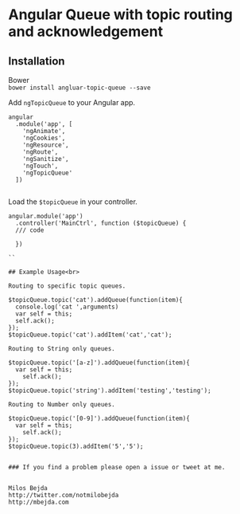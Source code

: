# Angular Queue with topic routing and acknowledgement 


## Installation <br>

Bower <br>
`bower install angluar-topic-queue --save`



Add `ngTopicQueue` to your Angular app.
```
angular
  .module('app', [
    'ngAnimate',
    'ngCookies',
    'ngResource',
    'ngRoute',
    'ngSanitize',
    'ngTouch',
    'ngTopicQueue'
  ])
  
```
Load the `$topicQueue` in your controller.
```
angular.module('app')
  .controller('MainCtrl', function ($topicQueue) {
  /// code
  
  })

``

## Example Usage<br>

Routing to specific topic queues.
```
    $topicQueue.topic('cat').addQueue(function(item){
      console.log('cat ',arguments)
      var self = this;
      self.ack();
    });
    $topicQueue.topic('cat').addItem('cat','cat');
```
Routing to String only queues.
```
    $topicQueue.topic('[a-z]').addQueue(function(item){
      var self = this;
        self.ack();
    });
    $topicQueue.topic('string').addItem('testing','testing');
```
Routing to Number only queues.
```
    $topicQueue.topic('[0-9]').addQueue(function(item){
      var self = this;
        self.ack();
    });
    $topicQueue.topic(3).addItem('5','5');
```

### If you find a problem please open a issue or tweet at me. 


Milos Bejda
http://twitter.com/notmilobejda
http://mbejda.com
